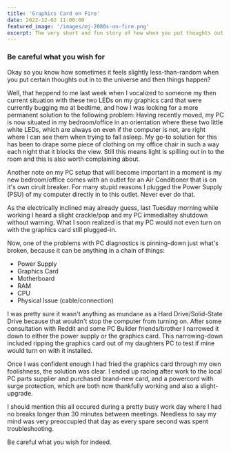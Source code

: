 ```yaml
---
title: 'Graphics Card on Fire'
date: 2022-12-02 11:00:00
featured_image: '/images/mj-2080s-on-fire.png'
excerpt: The very short and fun story of how when you put thoughts out in to the universe you mayb get unexpected results.
---
```


### Be careful what you wish for

Okay so you know how sometimes it feels slightly less-than-random when you put certain thoughts out in to the universe and then things happen?

Well, that heppend to me last week when I vocalized to someone my then current situation with these two LEDs on my graphics card that were currently bugging me at bedtime, and how I was looking for a more permanent solution to the following problem:  Having recently moved, my PC is now situated in my bedroom/office in an orientation where these two little white LEDs, which are always on even if the computer is not, are right where I can see them when trying to fall asleep.  My go-to solution for this has been to drape some piece of clothing on my office chair in such a way each night that it blocks the view.  Still this means light is spilling out in to the room and this is also worth complaining about.

Another note on my PC setup that will become important in a moment is my new bedroom/office comes with an outlet for an Air Conditioner that is on it's own ciruit breaker.  For many stupid reasons I plugged the Power Supply (PSU) of my computer directly in to this outlet. Never ever do that.

As the electrically inclined may already guess, last Tuesday morning while working I heard a slight crackle/pop and my PC immedialtey shutdown without warning. What I soon realized is that my PC would not even turn on with the graphics card still plugged-in. 

Now, one of the problems with PC diagnostics is pinning-down just what's broken, because it can be anything in a chain of things:

* Power Supply
* Graphics Card
* Motherboard
* RAM
* CPU
* Physical Issue (cable/connection)

I was pretty sure it wasn't anything as mundane as a Hard Drive/Solid-State Drive because that wouldn't stop the computer from turning on. After some consultation with Reddit and some PC Builder friends/brother I narrowed it down to either the power supply or the graphics card.  This narrowing-down included ripping the graphics card out of my daughters PC to test if mine would turn on with it installed.

Once I was confident enough I had fried the graphics card through my own foolishness, the solution was clear. I ended up racing after work to the local PC parts supplier and purchased brand-new card, and a powercord with surge protection, which are both now thankfully working and also a slight-upgrade.

I should mention this all occured during a pretty busy work day where I had no breaks longer than 30 minutes between meetings.  Needless to say my mind was very preoccupied that day as every spare second was spent troubleshooting.

Be careful what you wish for indeed.